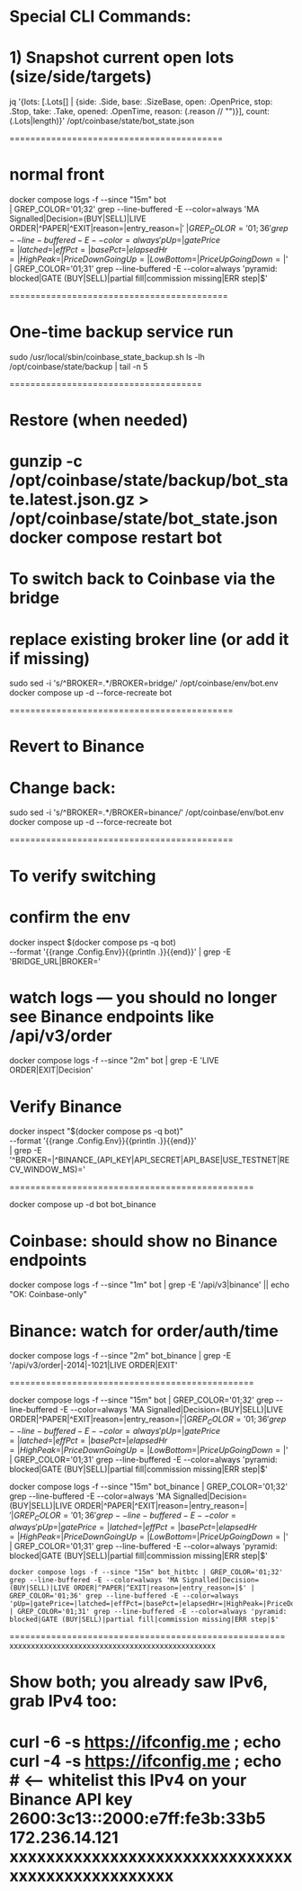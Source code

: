 # Special CLI Commands:

# 1) Snapshot current open lots (size/side/targets)
jq '{lots: [.Lots[] | {side: .Side, base: .SizeBase, open: .OpenPrice, stop: .Stop, take: .Take, opened: .OpenTime, reason: (.reason // "")}],
     count: (.Lots|length)}' /opt/coinbase/state/bot_state.json

=========================================
# normal front
docker compose logs -f --since "15m" bot \
| GREP_COLOR='01;32' grep --line-buffered -E --color=always 'MA Signalled|Decision=(BUY|SELL)|LIVE ORDER|^PAPER|^EXIT|reason=|entry_reason=|$' \
| GREP_COLOR='01;36' grep --line-buffered -E --color=always 'pUp=|gatePrice=|latched=|effPct=|basePct=|elapsedHr=|HighPeak=|PriceDownGoingUp=|LowBottom=|PriceUpGoingDown=|$' \
| GREP_COLOR='01;31' grep --line-buffered -E --color=always 'pyramid: blocked|GATE (BUY|SELL)|partial fill|commission missing|ERR step|$'

==========================================

# One-time backup service run
sudo /usr/local/sbin/coinbase_state_backup.sh
ls -lh /opt/coinbase/state/backup | tail -n 5

=====================================

# Restore (when needed)
gunzip -c /opt/coinbase/state/backup/bot_state.latest.json.gz > /opt/coinbase/state/bot_state.json
docker compose restart bot
====================================
# To switch back to Coinbase via the bridge
# replace existing broker line (or add it if missing)
sudo sed -i 's/^BROKER=.*/BROKER=bridge/' /opt/coinbase/env/bot.env 
docker compose up -d --force-recreate bot

===========================================
# Revert to Binance 
# Change back:
sudo sed -i 's/^BROKER=.*/BROKER=binance/' /opt/coinbase/env/bot.env
docker compose up -d --force-recreate bot

===========================================
# To verify switching
# confirm the env
docker inspect $(docker compose ps -q bot) \
  --format '{{range .Config.Env}}{{println .}}{{end}}' | grep -E 'BRIDGE_URL|BROKER='

# watch logs — you should no longer see Binance endpoints like /api/v3/order
docker compose logs -f --since "2m" bot | grep -E 'LIVE ORDER|EXIT|Decision'

# Verify Binance
docker inspect "$(docker compose ps -q bot)" \
  --format '{{range .Config.Env}}{{println .}}{{end}}' \
  | grep -E '^BROKER=|^BINANCE_(API_KEY|API_SECRET|API_BASE|USE_TESTNET|RECV_WINDOW_MS)='

===============================================

docker compose up -d bot bot_binance

# Coinbase: should show no Binance endpoints
docker compose logs -f --since "1m" bot | grep -E '/api/v3|binance' || echo "OK: Coinbase-only"

# Binance: watch for order/auth/time
docker compose logs -f --since "2m" bot_binance | grep -E '/api/v3/order|-2014|-1021|LIVE ORDER|EXIT'


===============================================

 docker compose logs -f --since "15m" bot | GREP_COLOR='01;32' grep --line-buffered -E --color=always 'MA Signalled|Decision=(BUY|SELL)|LIVE ORDER|^PAPER|^EXIT|reason=|entry_reason=|$' | GREP_COLOR='01;36' grep --line-buffered -E --color=always 'pUp=|gatePrice=|latched=|effPct=|basePct=|elapsedHr=|HighPeak=|PriceDownGoingUp=|LowBottom=|PriceUpGoingDown=|$' | GREP_COLOR='01;31' grep --line-buffered -E --color=always 'pyramid: blocked|GATE (BUY|SELL)|partial fill|commission missing|ERR step|$'

  docker compose logs -f --since "15m" bot_binance | GREP_COLOR='01;32' grep --line-buffered -E --color=always 'MA Signalled|Decision=(BUY|SELL)|LIVE ORDER|^PAPER|^EXIT|reason=|entry_reason=|$' | GREP_COLOR='01;36' grep --line-buffered -E --color=always 'pUp=|gatePrice=|latched=|effPct=|basePct=|elapsedHr=|HighPeak=|PriceDownGoingUp=|LowBottom=|PriceUpGoingDown=|$' | GREP_COLOR='01;31' grep --line-buffered -E --color=always 'pyramid: blocked|GATE (BUY|SELL)|partial fill|commission missing|ERR step|$'


    docker compose logs -f --since "15m" bot_hitbtc | GREP_COLOR='01;32' grep --line-buffered -E --color=always 'MA Signalled|Decision=(BUY|SELL)|LIVE ORDER|^PAPER|^EXIT|reason=|entry_reason=|$' | GREP_COLOR='01;36' grep --line-buffered -E --color=always 'pUp=|gatePrice=|latched=|effPct=|basePct=|elapsedHr=|HighPeak=|PriceDownGoingUp=|LowBottom=|PriceUpGoingDown=|$' | GREP_COLOR='01;31' grep --line-buffered -E --color=always 'pyramid: blocked|GATE (BUY|SELL)|partial fill|commission missing|ERR step|$'

=====================================================
  xxxxxxxxxxxxxxxxxxxxxxxxxxxxxxxxxxxxxxxxxxxxxxxx
# Show both; you already saw IPv6, grab IPv4 too:
curl -6 -s https://ifconfig.me ; echo
curl -4 -s https://ifconfig.me ; echo   # <-- whitelist this IPv4 on your Binance API key
2600:3c13::2000:e7ff:fe3b:33b5
172.236.14.121
  xxxxxxxxxxxxxxxxxxxxxxxxxxxxxxxxxxxxxxxxxxxxxxxxx
=======================================================




